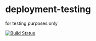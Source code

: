 # deployment-testing
for testing purposes only

[![Build Status](https://travis-ci.org/unicorn-84/deployment-testing.svg?branch=master)](https://travis-ci.org/unicorn-84/deployment-testing)
